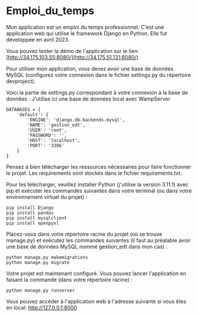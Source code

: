# Emploi_du_temps

Mon application est un emploi du temps professionnel. C'est une application web qui utilise le framework Django en Python. Elle fut développée en avril 2023.

Vous pouvez tester la démo de l'application sur le lien: [http://34.175.103.55:8080/](http://34.175.51.131:8080/)

Pour utiliser mon application, vous devez avoir une base de données MySQL (configurez votre connexion dans le fichier settings.py du répertoire devproject).

Voici la partie de settings.py correspondant à votre connexion à la base de données : J'utilise ici une base de données local avec WampServer
```
DATABASES = {
    'default': {
        'ENGINE': 'django.db.backends.mysql',
        'NAME': 'gestion_edt',
        'USER': 'root',
        'PASSWORD': '',
        'HOST': 'localhost',
        'PORT': '3306'
    }
}
```

Pensez à bien télécharger les ressources nécessaires pour faire fonctionner le projet. Les requirements sont stockés dans le fichier requirements.txt.

Pour les télécharger, veuillez installer Python (j'utilise la version 3.11.1) avec pip et exécuter les commandes suivantes dans votre terminal (ou dans votre environnement virtuel du projet) :

```
pip install Django
pip install pandas
pip install mysqlclient
pip install openpyxl
```

Placez-vous dans votre répertoire racine du projet (où se trouve manage.py) et exécutez les commandes suivantes (il faut au préalable avoir une base de données MySQL nommé gestion_edt dans mon cas) :
```
python manage.py makemigrations
python manage.py migrate
```

Votre projet est maintenant configuré. Vous pouvez lancer l'application en faisant la commande (dans votre répertoire racine) :
```
python manage.py runserver
```

Vous pouvez accéder à l'application web à l'adresse suivante si vous êtes en local: http://127.0.0.1:8000
